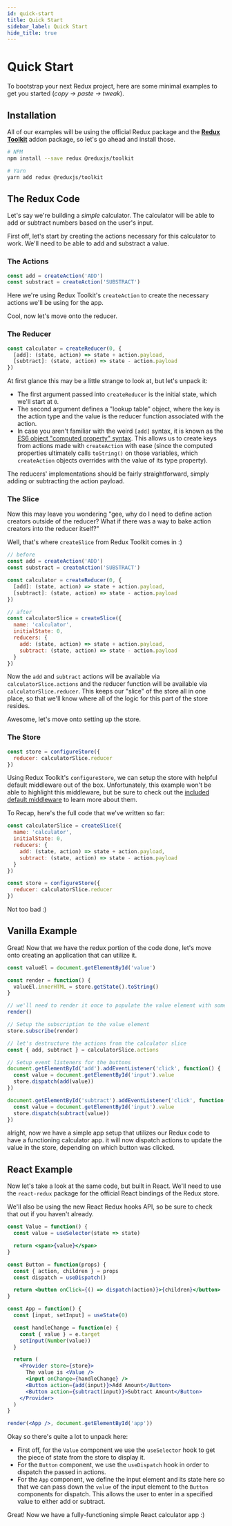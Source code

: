 ```yaml
---
id: quick-start
title: Quick Start
sidebar_label: Quick Start
hide_title: true
---
```


# Quick Start

To bootstrap your next Redux project, here are some minimal examples to get you started (_copy -> paste -> tweak_).

## Installation

All of our examples will be using the official Redux package and the **[Redux Toolkit](https://redux-toolkit.js.org/)** addon package, so let's go ahead and install those.

```bash
# NPM
npm install --save redux @reduxjs/toolkit

# Yarn
yarn add redux @reduxjs/toolkit
```

## The Redux Code

Let's say we're building a _simple_ calculator. The calculator will be able to add or subtract numbers based on the user's input.

First off, let's start by creating the actions necessary for this calculator to work. We'll need to be able to add and substract a value.

### The Actions

```js
const add = createAction('ADD')
const substract = createAction('SUBSTRACT')
```

Here we're using Redux Toolkit's `createAction` to create the necessary actions we'll be using for the app.

Cool, now let's move onto the reducer.

### The Reducer

```js
const calculator = createReducer(0, {
  [add]: (state, action) => state + action.payload,
  [subtract]: (state, action) => state - action.payload
})
```

At first glance this may be a little strange to look at, but let's unpack it:

- The first argument passed into `createReducer` is the initial state, which we'll start at `0`.
- The second argument defines a "lookup table" object, where the key is the action type and the value is the reducer function associated with the action.
- In case you aren't familiar with the weird `[add]` syntax, it is known as the [ES6 object "computed property" syntax](https://javascript.info/object#computed-properties). This allows us to create keys from actions made with `createAction` with ease (since the computed properties ultimately calls `toString()` on those variables, which `createAction` objects overrides with the value of its type property).

The reducers' implementations should be fairly straightforward, simply adding or subtracting the action payload.

### The Slice

Now this may leave you wondering "gee, why do I need to define action creators outside of the reducer? What if there was a way to bake action creators into the reducer itself?"

Well, that's where `createSlice` from Redux Toolkit comes in :)

```js
// before
const add = createAction('ADD')
const substract = createAction('SUBSTRACT')

const calculator = createReducer(0, {
  [add]: (state, action) => state + action.payload,
  [subtract]: (state, action) => state - action.payload
})

// after
const calculatorSlice = createSlice({
  name: 'calculator',
  initialState: 0,
  reducers: {
    add: (state, action) => state + action.payload,
    subtract: (state, action) => state - action.payload
  }
})
```

Now the `add` and `subtract` actions will be available via `calculatorSlice.actions` and the reducer function will be available via `calculatorSlice.reducer`. This keeps our "slice" of the store all in one place, so that we'll know where all of the logic for this part of the store resides.

Awesome, let's move onto setting up the store.

### The Store

```js
const store = configureStore({
  reducer: calculatorSlice.reducer
})
```

Using Redux Toolkit's `configureStore`, we can setup the store with helpful default middleware out of the box. Unfortunately, this example won't be able to highlight this middleware, but be sure to check out the [included default middleware](https://redux-starter-kit.js.org/api/getDefaultMiddleware#included-default-middleware) to learn more about them.

To Recap, here's the full code that we've written so far:

```js
const calculatorSlice = createSlice({
  name: 'calculator',
  initialState: 0,
  reducers: {
    add: (state, action) => state + action.payload,
    subtract: (state, action) => state - action.payload
  }
})

const store = configureStore({
  reducer: calculatorSlice.reducer
})
```

Not too bad :)

## Vanilla Example

Great! Now that we have the redux portion of the code done, let's move onto creating an application that can utilize it.

```js
const valueEl = document.getElementById('value')

const render = function() {
  valueEl.innerHTML = store.getState().toString()
}

// we'll need to render it once to populate the value element with some data
render()

// Setup the subscription to the value element
store.subscribe(render)

// let's destructure the actions from the calculator slice
const { add, subtract } = calculatorSlice.actions

// Setup event listeners for the buttons
document.getElementById('add').addEventListener('click', function() {
  const value = document.getElementById('input').value
  store.dispatch(add(value))
})

document.getElementById('subtract').addEventListener('click', function() {
  const value = document.getElementById('input').value
  store.dispatch(subtract(value))
})
```

alright, now we have a simple app setup that utilizes our Redux code to have a functioning calculator app. it will now dispatch actions to update the value in the store,
depending on which button was clicked.

## React Example

Now let's take a look at the same code, but built in React. We'll need to use the `react-redux` package for the official React bindings of the Redux store.

We'll also be using the new React Redux hooks API, so be sure to check that out if you haven't already.

```jsx
const Value = function() {
  const value = useSelector(state => state)

  return <span>{value}</span>
}

const Button = function(props) {
  const { action, children } = props
  const dispatch = useDispatch()

  return <button onClick={() => dispatch(action)}>{children}</button>
}

const App = function() {
  const [input, setInput] = useState(0)

  const handleChange = function(e) {
    const { value } = e.target
    setInput(Number(value))
  }

  return (
    <Provider store={store}>
      The value is <Value />
      <input onChange={handleChange} />
      <Button action={add(input)}>Add Amount</Button>
      <Button action={subtract(input)}>Subtract Amount</Button>
    </Provider>
  )
}

render(<App />, document.getElementById('app'))
```

Okay so there's quite a lot to unpack here:

- First off, for the `Value` component we use the `useSelector` hook to get the piece of state from the store to display it.
- For the `Button` component, we use the `useDispatch` hook in order to dispatch the passed in actions.
- For the `App` component, we define the input element and its state here so that we can pass down the `value` of the input element to the `Button` components for dispatch. This allows the user to enter in a specified value to either add or subtract.

Great! Now we have a fully-functioning simple React calculator app :)
